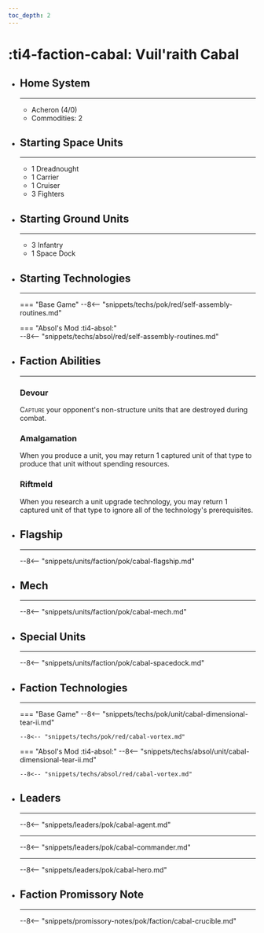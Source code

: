 ```yaml
---
toc_depth: 2
---
```


# :ti4-faction-cabal: Vuil'raith Cabal

<div class="grid cards" markdown>

-   ## __Home System__

    ---

    * Acheron (4/0)
    * Commodities: 2

</div>

<div class="grid cards" markdown>

-   ## __Starting Space Units__

    ---

    * 1 Dreadnought
    * 1 Carrier
    * 1 Cruiser
    * 3 Fighters

-   ## __Starting Ground Units__

    ---

    * 3 Infantry
    * 1 Space Dock

-   ## __Starting Technologies__

    ---
    === "Base Game"
        --8<-- "snippets/techs/pok/red/self-assembly-routines.md"

    === "Absol's Mod :ti4-absol:"  
        --8<-- "snippets/techs/absol/red/self-assembly-routines.md"

-   ## __Faction Abilities__

    ---
    ### **Devour**
    
    <span style="font-variant:small-caps;">Capture</span> your opponent's non-structure units that are destroyed during combat.

    ### **Amalgamation**
    
    When you produce a unit, you may return 1 captured unit of that type to produce that unit without spending resources.

    ### **Riftmeld**
    
    When you research a unit upgrade technology, you may return 1 captured unit of that type to ignore all of the technology's prerequisites.

-   ## __Flagship__

    ---
    --8<-- "snippets/units/faction/pok/cabal-flagship.md"

-   ## __Mech__

    ---
    --8<-- "snippets/units/faction/pok/cabal-mech.md"

</div>

<div class="grid cards" markdown>

-   ## __Special Units__

    ---
    --8<-- "snippets/units/faction/pok/cabal-spacedock.md"

</div>

<div class="grid cards" markdown>

-   ## __Faction Technologies__

    ---
    === "Base Game"
        --8<-- "snippets/techs/pok/unit/cabal-dimensional-tear-ii.md"

        --8<-- "snippets/techs/pok/red/cabal-vortex.md"

    === "Absol's Mod :ti4-absol:"
        --8<-- "snippets/techs/absol/unit/cabal-dimensional-tear-ii.md"

        --8<-- "snippets/techs/absol/red/cabal-vortex.md"


-   ## __Leaders__

    ---
    
    --8<-- "snippets/leaders/pok/cabal-agent.md"

    ---

    --8<-- "snippets/leaders/pok/cabal-commander.md"

    ---

    --8<-- "snippets/leaders/pok/cabal-hero.md"

-   ## __Faction Promissory Note__

    ---
    --8<-- "snippets/promissory-notes/pok/faction/cabal-crucible.md"

</div>